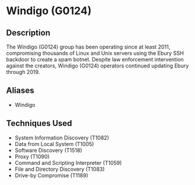 # Windigo (G0124)

## Description
The Windigo (G0124) group has been operating since at least 2011, compromising thousands of Linux and Unix servers using the Ebury SSH backdoor to create a spam botnet. Despite law enforcement intervention against the creators, Windigo (G0124) operators continued updating Ebury through 2019.

## Aliases
- Windigo

## Techniques Used
- System Information Discovery (T1082)
- Data from Local System (T1005)
- Software Discovery (T1518)
- Proxy (T1090)
- Command and Scripting Interpreter (T1059)
- File and Directory Discovery (T1083)
- Drive-by Compromise (T1189)
